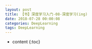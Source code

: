 ```yaml
---
layout: post
title: 【书】深度学习入门-08-深度学习(ing)
date: 2018-07-28 00:00:08
categories: DeepLearning
tags: DeepLearning
---
```

* content
{:toc}

